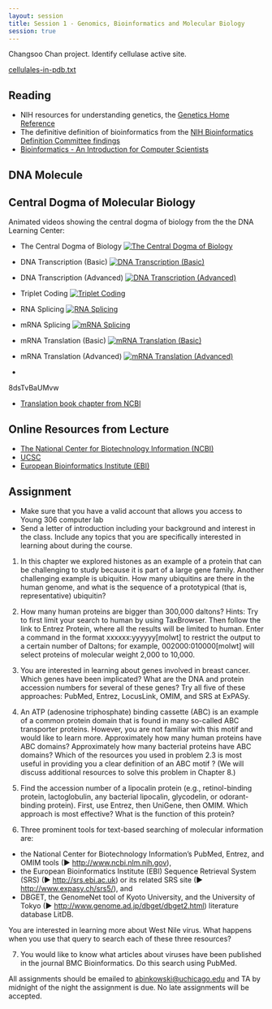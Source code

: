 ```yaml
---
layout: session
title: Session 1 - Genomics, Bioinformatics and Molecular Biology
session: true
---
```


Changsoo Chan project.  Identify cellulase active site.

[cellulales-in-pdb.txt](cellulases-in-pdb.txt)


Reading
-------
* NIH resources for understanding genetics, the [Genetics Home Reference](http://ghr.nlm.nih.gov/handbook.pdf)
* The definitive definition of bioinformatics from the [NIH Bioinformatics Definition Committee findings](http://www.bisti.nih.gov/CompuBioDef.pdf)
* [Bioinformatics - An Introduction for Computer Scientists](http://cse.spsu.edu/mmurphy/bioinformatics/surveyarticleacm.pdf)

DNA Molecule
------------


Central Dogma of Molecular Biology
----------------------------------
Animated videos showing the central dogma of biology from the the DNA Learning Center:

- The Central Dogma of Biology [![The Central Dogma of Biology](http://img.youtube.com/vi/9kOGOY7vthk/1.jpg)](http://www.youtube.com/watch?v=9kOGOY7vthk)
- DNA Transcription (Basic) [![DNA Transcription (Basic)](http://img.youtube.com/vi/5MfSYnItYvg/1.jpg)](http://www.youtube.com/watch?v=5MfSYnItYvg)
- DNA Transcription (Advanced) [![DNA Transcription (Advanced)](http://img.youtube.com/vi/SMtWvDbfHLo/1.jpg)](http://www.youtube.com/watch?v=SMtWvDbfHLo)
- Triplet Coding [![Triplet Coding](http://img.youtube.com/vi/rW8NKvQQ8P4/1.jpg)](http://www.youtube.com/watch?v=rW8NKvQQ8P4)
- RNA Splicing [![RNA Splicing](http://img.youtube.com/vi/aVgwr0QpYNE/1.jpg)](http://www.youtube.com/watch?v=aVgwr0QpYNE)
- mRNA Splicing [![mRNA Splicing](http://img.youtube.com/vi/hV6NSHjTR1s/1.jpg)](http://www.youtube.com/watch?v=hV6NSHjTR1s)
- mRNA Translation (Basic) [![mRNA Translation (Basic)](http://img.youtube.com/vi/8dsTvBaUMvw/1.jpg)](http://www.youtube.com/watch?v=8dsTvBaUMvw)
- mRNA Translation (Advanced) [![mRNA Translation (Advanced)](http://img.youtube.com/vi/TfYf_rPWUdY/1.jpg)](http://www.youtube.com/watch?v=TfYf_rPWUdY)




-
8dsTvBaUMvw


* [Translation book chapter from NCBI](http://www.ncbi.nlm.nih.gov/books/NBK9849/#A1178)


Online Resources from Lecture
-----------------------------

* [The National Center for Biotechnology Information (NCBI)](http://www.ncbi.nlm.nih.gov/)
* [UCSC](http://www.ebi.ac.uk/)
* [European Bioinformatics Institute (EBI)](http://genome.ucsc.edu/)


Assignment
----------

* Make sure that you have a valid account that allows you access to Young 306 computer lab
* Send a letter of introduction including your background and interest in the class.  Include any topics that you are specifically interested in learning about during the course.

1. In this chapter we explored histones as an example of a protein that can be challenging to study because it is part of a large gene family. Another challenging example is ubiquitin. How many ubiquitins are there in the human genome, and what is the sequence of a prototypical (that is, representative) ubiquitin? 

2. How many human proteins are bigger than 300,000 daltons? Hints: Try to first limit your search to human by using TaxBrowser. Then follow the link to Entrez Protein, where all the results will be limited to human. Enter a command in the format xxxxxx:yyyyyy[molwt] to restrict the output to a certain number of Daltons; for example, 002000:010000[molwt] will select proteins of molecular weight 2,000 to 10,000.

3. You are interested in learning about genes involved in breast cancer. Which genes have been implicated? What are the DNA and protein accession numbers for several of these genes? Try all five of these approaches: PubMed, Entrez, LocusLink, OMIM, and SRS at ExPASy.

4. An ATP (adenosine triphosphate) binding cassette (ABC) is an example of a common protein domain that is found in many so-called ABC transporter proteins. However, you are not familiar with this motif and would like to learn more. Approximately how many human proteins have ABC domains? Approximately how many bacterial proteins have ABC domains? Which of the resources you used in problem 2.3 is most useful in providing you a clear definition of an ABC motif ? (We will discuss additional resources to solve this problem in Chapter 8.)

5. Find the accession number of a lipocalin protein (e.g., retinol-binding protein, lactoglobulin, any bacterial lipocalin, glycodelin, or odorant-binding protein). First, use Entrez, then UniGene, then OMIM. Which approach is most effective? What is the function of this protein?

6. Three prominent tools for text-based searching of molecular information are:
  - the National Center for Biotechnology Information’s PubMed, Entrez, and OMIM tools (► http://www.ncbi.nlm.nih.gov),
  - the European Bioinformatics Institute (EBI) Sequence Retrieval System (SRS) (► http://srs.ebi.ac.uk) or its related SRS site (► http://www.expasy.ch/srs5/), and
  - DBGET, the GenomeNet tool of Kyoto University, and the University of Tokyo (► http://www.genome.ad.jp/dbget/dbget2.html) literature database LitDB.

  You are interested in learning more about West Nile virus. What happens when you use that query to search each of these three resources?


7. You would like to know what articles about viruses have been published in the journal BMC Bioinformatics. Do this search using PubMed.



All assignments should be emailed to abinkowski@uchicago.edu and TA by midnight of the night the assignment is due.  No late assignments will be accepted.
